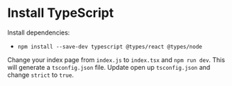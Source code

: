 # Install TypeScript
Install dependencies:
- `npm install --save-dev typescript @types/react @types/node`

Change your index page from `index.js` to `index.tsx` and `npm run dev`. This will generate a `tsconfig.json` file. Update open up `tsconfig.json` and change `strict` to `true`.
